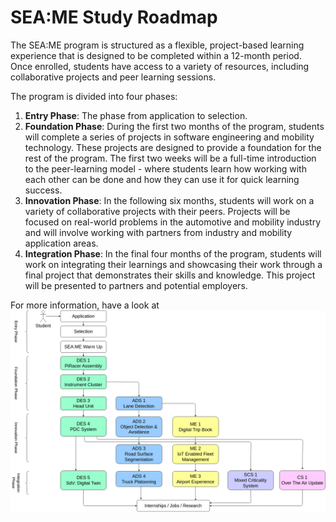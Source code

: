 # SEA:ME Study Roadmap
The SEA:ME program is structured as a flexible, project-based learning experience that is designed to be completed within a 12-month period. Once enrolled, students have access to a variety of resources, including collaborative projects and peer learning sessions.

The program is divided into four phases:

1. **Entry Phase**: The phase from application to selection.
2. **Foundation Phase**: During the first two months of the program, students will complete a series of projects in software engineering and mobility technology. These projects are designed to provide a foundation for the rest of the program. The first two weeks will be a full-time introduction to the peer-learning model - where students learn how working with each other can be done and how they can use it for quick learning success. 
3. **Innovation Phase**: In the following six months, students will work on a variety of collaborative projects with their peers. Projects will be focused on real-world problems in the automotive and mobility industry and will involve working with partners from industry and mobility application areas.
4. **Integration Phase**: In the final four months of the program, students will work on integrating their learnings and showcasing their work through a final project that demonstrates their skills and knowledge. This project will be presented to partners and potential employers.

For more information, have a look at ![Here](./draw/roadmap.png)
